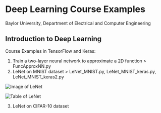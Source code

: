 # Deep Learning Course Examples
Baylor University, Department of Electrical and Computer Engineering

## Introduction to Deep Learning

Course Examples in TensorFlow and Keras:

1. Train a two-layer neural network to approximate a 2D function >    FuncApproxNN.py
2. LeNet on MNIST dataset > LeNet_MNIST.py, LeNet_MNIST_keras.py, LeNet_MNIST_keras2.py

![Image of LeNet](https://github.com/ProfessorDong/Deep-Learning-Course-Examples/blob/master/figures/lenet.svg)

![Table of LeNet](https://github.com/ProfessorDong/Deep-Learning-Course-Examples/blob/master/figures/LeNEt_Summary_Table.jpg)

3. LeNet on CIFAR-10 dataset
